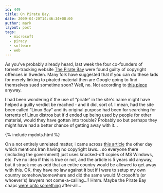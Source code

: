 ```yaml
---
id: 449
title: On Pirate Bay.
date: 2009-04-20T14:46:34+00:00
author: mark
layout: post
tags:
  - microsoft
  - piracy
  - software
  - web
---
```

As you've probably already heard, last week the four co-founders of torrent-tracking website [The Pirate Bay](http://thepiratebay.org/) were found guilty of copyright offences in Sweden. Many folk have suggested that if you can do these lads for merely linking to pirated material then are Google going to find themselves sued sometime soon? Well, no. Not according to [this piece](http://www.theregister.co.uk/2009/04/20/pirate_bay_legal_analysis/) anyway.

I had been wondering if the use of &#8220;pirate&#8221; in the site's name might have helped a guilty verdict be reached - and it did, sort of. I mean, had the site been called &#8220;Linux Bay&#8221; and its original purpose had been for searching for torrents of Linux distros but it'd ended up being used by people for other material, would they have gotten into trouble? Probably so but perhaps they might have had a better chance of getting away with it&#8230;

{% include mydots.html %}

On a not entirely unrelated matter, i came across [this article](http://www.theage.com.au/articles/2004/09/21/1095651288238.html) the other day which mentions Iran having no copyright laws&#8230; so everyone there (including the government) just uses knocked-off copies of MS Windows, etc. I've no idea if this is true or not, and the article is 5 years old anyway, but it struck me as odd that an entire country would be allowed to get away with this. OK, they have no law against it but if i were to setup my own country somehow/somewhere and did the same would Microsoft's (or whoever's) lawyers not come-a-calling&#8230;? Hmm. Maybe the Pirate Bay chaps [were onto something](http://www.theregister.co.uk/2007/01/12/pirate_bay_buys_island/) after-all&#8230;
